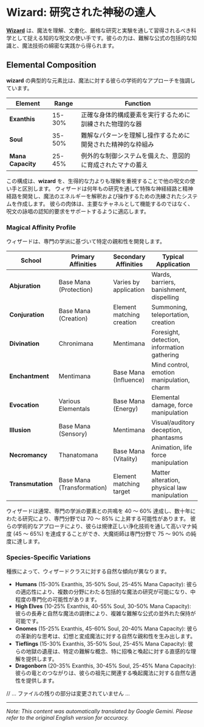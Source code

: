 # **Wizard**: 研究された神秘の達人

[**Wizard**](/codex/Classes/Wizard/Wizard.md) は、魔法を理解、文書化、厳格な研究と実験を通して習得されるべき科学として捉える知的な呪文の使い手です。彼らの力は、難解な公式の包括的な知識と、魔法技術の綿密な実践から得られます。

## Elemental Composition

**wizard** の典型的な元素比は、魔法に対する彼らの学術的なアプローチを強調しています。

| Element | Range | Function |
|---------|------------|----------|
| **Exanthis** | 15-30% | 正確な身体的構成要素を実行するために訓練された物理的な器 |
| **Soul** | 35-50% | 難解なパターンを理解し操作するために開発された精神的な枠組み |
| **Mana Capacity** | 25-45% | 例外的な制御システムを備えた、意図的に育成されたマナの蓄え |

この構成は、**wizard** を、生得的な力よりも理解を重視することで他の呪文の使い手と区別します。 ウィザードは何年もの研究を通して特殊な神経経路と精神経路を開発し、魔法のエネルギーを解釈および操作するための洗練されたシステムを作成します。 彼らの肉体は、主要なチャネルとして機能するのではなく、呪文の詠唱の認知的要求をサポートするように適応します。

### Magical Affinity Profile

ウィザードは、専門の学派に基づいて特定の親和性を開発します。

| School | Primary Affinities | Secondary Affinities | Typical Application |
|--------------|-------------------|---------------------|---------------------|
| **Abjuration** | Base Mana (Protection) | Varies by application | Wards, barriers, banishment, dispelling |
| **Conjuration** | Base Mana (Creation) | Element matching creation | Summoning, teleportation, creation |
| **Divination** | Chronimana | Mentimana | Foresight, detection, information gathering |
| **Enchantment** | Mentimana | Base Mana (Influence) | Mind control, emotion manipulation, charm |
| **Evocation** | Various Elementals | Base Mana (Energy) | Elemental damage, force manipulation |
| **Illusion** | Base Mana (Sensory) | Mentimana | Visual/auditory deception, phantasms |
| **Necromancy** | Thanatomana | Base Mana (Vitality) | Animation, life force manipulation |
| **Transmutation** | Base Mana (Transformation) | Element matching target | Matter alteration, physical law manipulation |

ウィザードは通常、専門の学派の要素との共鳴を 40 ～ 60% 達成し、数十年にわたる研究により、専門分野では 70 ～ 85% に上昇する可能性があります。 彼らの学術的なアプローチにより、彼らは規律正しい浄化技術を通して高いマナ純度 (45 ～ 65%) を達成することができ、大魔術師は専門分野で 75 ～ 90% の純度に達します。

### Species-Specific Variations

種族によって、ウィザードクラスに対する自然な傾向が異なります。

- **Humans** (15-30% Exanthis, 35-50% Soul, 25-45% Mana Capacity): 彼らの適応性により、複数の分野にわたる包括的な魔法の研究が可能になり、中程度の専門化の可能性があります。
- **High Elves** (10-25% Exanthis, 40-55% Soul, 30-50% Mana Capacity): 彼らの長寿と自然な魔法の調律により、複雑な難解な公式の並外れた保持が可能です。
- **Gnomes** (15-25% Exanthis, 45-60% Soul, 20-40% Mana Capacity): 彼らの革新的な思考は、幻想と変成魔法に対する自然な親和性を生み出します。
- **Tieflings** (15-30% Exanthis, 35-50% Soul, 25-45% Mana Capacity): 彼らの地獄の遺産は、特定の難解な概念、特に招喚と喚起に対する直感的な理解を提供します。
- **Dragonborn** (20-35% Exanthis, 30-45% Soul, 25-45% Mana Capacity): 彼らの竜とのつながりは、彼らの祖先に関連する喚起魔法に対する自然な適性を提供します。

// ... ファイルの残りの部分は変更されていません ...


---
_Note: This content was automatically translated by Google Gemini. Please refer to the original English version for accuracy._